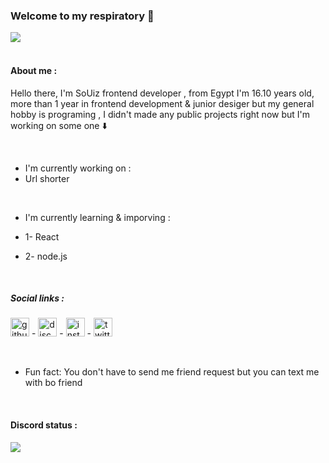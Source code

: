 ### Welcome to my respiratory :handshake:
 <img src="https://cdn.discordapp.com/attachments/951284496781697124/956346460889292830/Picsart_22-03-24_02-19-11-552.jpg">
 <br/>
  <br/>

 #### **About me** :
Hello there, I'm SoUiz frontend developer ,
 from Egypt I'm 16.10 years old, more than 1 year in frontend development & junior desiger but my general hobby is programing , 
 I didn't made any public projects right now but I'm working on some one :arrow_down: 

<br/>

- I'm currently working on : 
 - Url shorter


<br/>

- I'm currently learning & imporving :

- 1- React
- 2- node.js
<br/>

##### Social links :
[<img src='https://cdn.jsdelivr.net/npm/simple-icons@3.0.1/icons/github.svg' alt='github' height='30'>](https://github.com/https://github.com/iiSoUlzDev) - [<img src='https://cdn.jsdelivr.net/npm/simple-icons@3.0.1/icons/discord.svg' alt='discord' height='30'>](https://discord.com/users/779536788058013697)  -  [<img src='https://cdn.jsdelivr.net/npm/simple-icons@3.0.1/icons/instagram.svg' alt='instagram' height='30'>](https://www.instagram.com/X2_69x/) -  [<img src='https://cdn.jsdelivr.net/npm/simple-icons@3.0.1/icons/twitter.svg' alt='twitter' height='30'>](https://twitter.com/sir69) 

<br/>

-  Fun fact: You don't have to send me friend request but you can text me with bo friend
<br/>


   ####  Discord status :

<img src="https://discord.c99.nl/widget/theme-4/779536788058013697.png">
  






